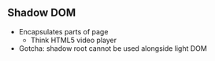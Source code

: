 ## Shadow DOM

* Encapsulates parts of page
  * Think HTML5 video player
* Gotcha: shadow root cannot be used alongside light DOM